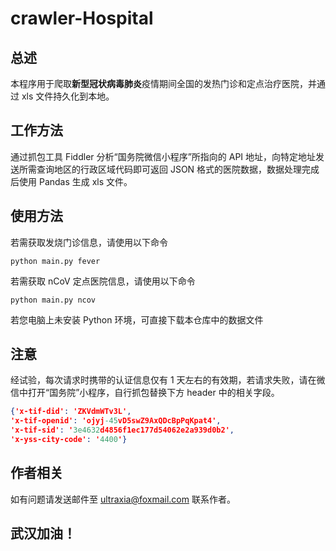 # crawler-Hospital

## 总述

本程序用于爬取**新型冠状病毒肺炎**疫情期间全国的发热门诊和定点治疗医院，并通过 xls 文件持久化到本地。



## 工作方法

通过抓包工具 Fiddler 分析“国务院微信小程序”所指向的 API 地址，向特定地址发送所需查询地区的行政区域代码即可返回 JSON 格式的医院数据，数据处理完成后使用 Pandas 生成 xls 文件。



## 使用方法

若需获取发烧门诊信息，请使用以下命令
``` 
python main.py fever
```

若需获取 nCoV 定点医院信息，请使用以下命令
``` 
python main.py ncov
```

若您电脑上未安装 Python 环境，可直接下载本仓库中的数据文件



## 注意

经试验，每次请求时携带的认证信息仅有 1 天左右的有效期，若请求失败，请在微信中打开“国务院”小程序，自行抓包替换下方 header 中的相关字段。

```json
{'x-tif-did': 'ZKVdmWTv3L',
'x-tif-openid': 'ojyj-45vD5swZ9AxQDcBpPqKpat4',
'x-tif-sid': '3e4632d4856f1ec177d54062e2a939d0b2',
'x-yss-city-code': '4400'}
```



## 作者相关

如有问题请发送邮件至 ultraxia@foxmail.com 联系作者。



## 武汉加油！